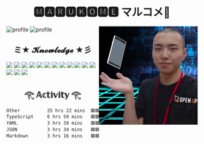 <h1 align="center">🅼🅰🆁🆄🅺🅾🅼🅴 マルコメ🥳</h1>

<img src="./images/profile.webp" alt="profile" hight="260" width="260" align="right">
<img src="https://github-readme-stats.vercel.app/api?username=Marukome0743&show_icons=true&theme=tokyonight&card_width=300" alt="profile">
<img src="https://github-readme-stats.vercel.app/api/top-langs/?username=Marukome0743&layout=compact&theme=tokyonight" alt="profile">

<h2 align="center">ミ★ 𝓚𝓷𝓸𝔀𝓵𝓮𝓭𝓰𝓮 ★彡</h2>

[<img src="https://img.shields.io/badge/Biome-60A5FA?labelColor=000000&logo=biome&style=for-the-badge">](https://biomejs.dev/)
[<img src="https://img.shields.io/badge/Bun-FBF0DF?labelColor=000000&logo=bun&style=for-the-badge">](https://bun.sh/)
[<img src="https://img.shields.io/badge/Node.js-339933?labelColor=000000&logo=nodedotjs&style=for-the-badge">](https://nodejs.org/)
[<img src="https://img.shields.io/badge/Next.js-000000?labelColor=000000&logo=next.js&style=for-the-badge">](https://nextjs.org/)
[<img src="https://img.shields.io/badge/React-61DAFB?labelColor=000000&logo=react&style=for-the-badge">](https://react.dev/)
[<img src="https://img.shields.io/badge/TypeScript-3178C6?labelColor=000000&logo=typescript&style=for-the-badge">](https://www.typescriptlang.org/)
[<img src="https://img.shields.io/badge/JavaScript-F7DF1E?labelColor=000000&logo=javascript&style=for-the-badge">](https://ecma-international.org/publications-and-standards/standards/ecma-262/)
[<img src="https://img.shields.io/badge/Python-3776AB?labelColor=000000&logo=python&style=for-the-badge">](https://www.python.org/)
[<img src="https://img.shields.io/badge/Tailwind css-06B6D4?labelColor=000000&logo=tailwindcss&style=for-the-badge">](https://tailwindcss.com/)
[<img src="https://img.shields.io/badge/Nginx-009639?labelColor=000000&logo=nginx&style=for-the-badge">](https://nginx.org/)
[<img src="https://img.shields.io/badge/Docker-2496ED?labelColor=000000&logo=docker&style=for-the-badge">](https://www.docker.com/)
[<img src="https://img.shields.io/badge/Linux-FCC624?labelColor=000000&logo=linux&style=for-the-badge">](https://kernel.org/)
[<img src="https://img.shields.io/badge/AWS-232F3E?labelColor=000000&logo=amazonwebservices&style=for-the-badge">](https://aws.amazon.com/)
[<img src="https://img.shields.io/badge/Git-F05032?labelColor=000000&logo=git&style=for-the-badge">](https://git-scm.com/)
[<img src="https://img.shields.io/badge/visual%20studio%20code-007ACC?labelColor=000000&style=for-the-badge">](https://code.visualstudio.com/)

<h2 align="center">𓂀 𝔸𝕔𝕥𝕚𝕧𝕚𝕥𝕪 𓂀</h2>

<!--START_SECTION:waka-->

```txt
Other          25 hrs 22 mins  🟩🟩🟩🟩🟩🟩🟩🟩🟩🟩🟩🟩🟩🟩⬜⬜⬜⬜⬜⬜⬜⬜⬜⬜⬜   56.11 %
TypeScript     6 hrs 59 mins   🟩🟩🟩🟩⬜⬜⬜⬜⬜⬜⬜⬜⬜⬜⬜⬜⬜⬜⬜⬜⬜⬜⬜⬜⬜   15.46 %
YAML           3 hrs 39 mins   🟩🟩⬜⬜⬜⬜⬜⬜⬜⬜⬜⬜⬜⬜⬜⬜⬜⬜⬜⬜⬜⬜⬜⬜⬜   08.10 %
JSON           3 hrs 34 mins   🟩🟩⬜⬜⬜⬜⬜⬜⬜⬜⬜⬜⬜⬜⬜⬜⬜⬜⬜⬜⬜⬜⬜⬜⬜   07.91 %
Markdown       3 hrs 16 mins   🟩🟩⬜⬜⬜⬜⬜⬜⬜⬜⬜⬜⬜⬜⬜⬜⬜⬜⬜⬜⬜⬜⬜⬜⬜   07.24 %
```

<!--END_SECTION:waka-->
